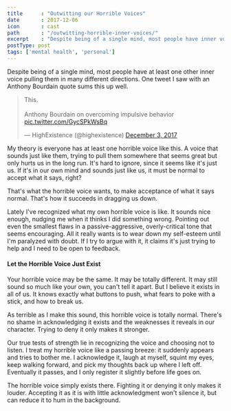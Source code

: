 ```yaml
---
title      : "Outwitting our Horrible Voices"
date       : 2017-12-06
icon       : cast
path       : "/outwitting-horrible-inner-voices/"
excerpt    : "Despite being of a single mind, most people have inner voices pulling them different directions that we need to avoid."
postType: post
tags: ['mental health', 'personal']
---
```

Despite being of a single mind, most people have at least one other inner voice pulling them in many different directions. One tweet I saw with an Anthony Bourdain quote sums this up well.

<blockquote class="twitter-tweet" data-lang="en"><p lang="en" dir="ltr">This.<br><br>Anthony Bourdain on overcoming impulsive behavior <a href="https://t.co/GycSPkWsBq">pic.twitter.com/GycSPkWsBq</a></p>&mdash; HighExistence (@highexistence) <a href="https://twitter.com/highexistence/status/937438803488313346?ref_src=twsrc%5Etfw">December 3, 2017</a></blockquote>
<script async src="https://platform.twitter.com/widgets.js" charset="utf-8"></script>

My theory is everyone has at least one horrible voice like this. A voice that sounds just like them, trying to pull them somewhere that seems great but only hurts us in the long run. It's hard to ignore, since it seems like it's just us. If it's in our own mind and sounds just like us, it must be normal to accept what it says, right?

That's what the horrible voice wants, to make acceptance of what it says normal. That's how it succeeds in dragging us down.

Lately I've recognized what my own horrible voice is like. It sounds nice enough, nudging me when it thinks I did something wrong. Pointing out even the smallest flaws in a passive-aggressive, overly-critical tone that seems encouraging. All it really wants is to wear down my self-esteem until I'm paralyzed with doubt. If I try to argue with it, it claims it's just trying to help and I need to be open to feedback.

#### Let the Horrible Voice Just Exist

Your horrible voice may be the same. It may be totally different. It may still sound so much like your own, you can't tell it apart. But I believe it exists in all of us. It knows exactly what buttons to push, what fears to poke with a stick, and how to break us.

As terrible as I make this sound, this horrible voice is totally normal. There's no shame in acknowledging it exists and the weaknesses it reveals in our character. Trying to deny it only makes it stronger.

Our true tests of strength lie in recognizing the voice and choosing not to listen. I treat my horrible voice like a passing breeze: it suddenly appears and tries to bother me. I acknowledge it, laugh at myself, squint my eyes, keep walking forward, and pick my thoughts back up where I left off. Eventually it passes, and I only register it slightly before life goes on.

The horrible voice simply exists there. Fighting it or denying it only makes it louder. Accepting it as it is with little acknowledgment won't silence it, but can reduce it to hum in the background.
